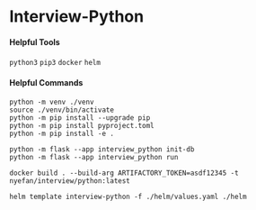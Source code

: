 # Interview-Python

#### Helpful Tools

`python3`
`pip3`
`docker`
`helm`

#### Helpful Commands

```shell
python -m venv ./venv
source ./venv/bin/activate
python -m pip install --upgrade pip
python -m pip install pyproject.toml
python -m pip install -e .

python -m flask --app interview_python init-db
python -m flask --app interview_python run

docker build . --build-arg ARTIFACTORY_TOKEN=asdf12345 -t nyefan/interview/python:latest

helm template interview-python -f ./helm/values.yaml ./helm
```
